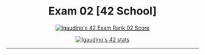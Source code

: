 <h1 align="center"> Exam 02 [42 School] </h1>

<p align="center">
 <a href="https://github.com/JaeSeoKim/badge42"><img src="https://badge42.vercel.app/api/v2/cld6lomfp00250fl5aqiuznp2/project/3037220" alt="lgaudino's 42 Exam Rank 02 Score" /></a>
</p>
 
<p align="center">
  <a href="https://github.com/JaeSeoKim/badge42"><img src="https://badge42.vercel.app/api/v2/cld6lomfp00250fl5aqiuznp2/stats?cursusId=21&coalitionId=124" alt="lgaudino's 42 stats" /></a>
 </p>
 
 <hr>
 